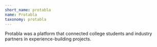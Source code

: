 ```yaml
---
short_name: protabla
name: Protabla
taxonomy: protabla
---
```

Protabla was a platform that connected college students and industry partners in experience-building projects.